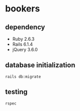 # bookers

## dependency
* Ruby 2.6.3
* Rails 6.1.4
* jQuery 3.6.0

## database initialization
`rails db:migrate`

## testing
`rspec`
